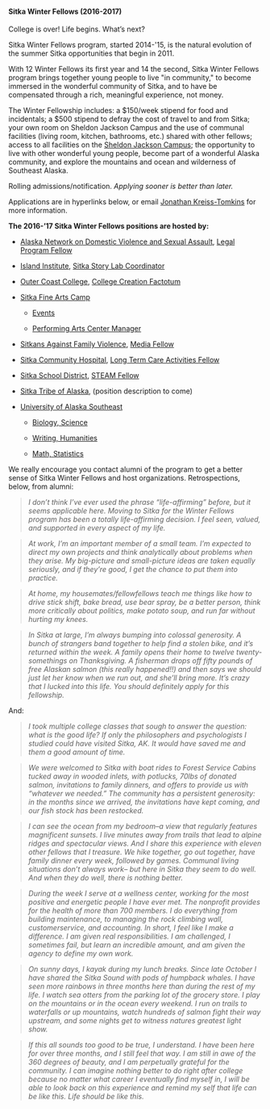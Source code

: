 #### Sitka Winter Fellows (2016-2017)

College is over! Life begins. What’s next?

Sitka Winter Fellows program, started 2014-'15, is the natural evolution of the summer Sitka opportunities that begin in 2011.

With 12 Winter Fellows its first year and 14 the second, Sitka Winter Fellows program brings together young people to live "in community," to become immersed in the wonderful community of Sitka, and to have be compensated through a rich, meaningful experience, not money.

The Winter Fellowship includes: a $150/week stipend for food and incidentals; a $500 stipend to defray the cost of travel to and from Sitka; your own room on Sheldon Jackson Campus and the use of communal facilities (living room, kitchen, bathrooms, etc.) shared with other fellows; access to all facilities on the [Sheldon Jackson Campus](http://fineartscamp.org/facilities/); the opportunity to live with other wonderful young people, become part of a wonderful Alaska community, and explore the mountains and ocean and wilderness of Southeast Alaska.

Rolling admissions/notification. _Applying sooner is better than later._

Applications are in hyperlinks below, or email [Jonathan Kreiss-Tomkins](mailto:jonathan.s.kt@gmail.com) for more information.

**The 2016-’17 Sitka Winter Fellows positions are hosted by:**

- [Alaska Network on Domestic Violence and Sexual Assault](http://www.andvsa.org/), [Legal Program Fellow](https://docs.google.com/document/d/1YxFQ1D46OhkivcsDXQWbNV7wgG6VnpgOwPui7bWb3so/edit?usp=sharing)

- [Island Institute](http://www.iialaska.org/), [Sitka Story Lab Coordinator](https://docs.google.com/document/d/1NES-zkMKsWem1WJ5pXNx312cldHVmsabft5J8Lp3O-c/edit?usp=sharing)

- [Outer Coast College](http://www.outercoast.org/), [College Creation Factotum](https://docs.google.com/document/d/1PaTD3b814nuW6PvmuoFTZATZivGRAMlH71Th1lC-mWQ/edit?usp=sharing)

- [Sitka Fine Arts Camp](http://fineartscamp.org/)

  - [Events](https://docs.google.com/document/d/1LwbURkdgxX5meunD90qX0D18zWkmj3QuxW3nZNfA1N4/edit?usp=sharing)

  - [Performing Arts Center Manager](https://docs.google.com/document/d/10Dgkfk-6_gc5B05buKHQ1Wx-fZNzXmtG7PCXkCUTiio/edit?usp=sharing)

- [Sitkans Against Family Violence](http://www.safv.org/), [Media Fellow](https://docs.google.com/document/d/15X4MY181SAnqumbuEhNbFQH-jnGKFNICeGHjr0KdWcg/edit?usp=sharing)

- [Sitka Community Hospital](http://www.sitkahospital.org/getpage.php?name=index), [Long Term Care Activities Fellow](https://docs.google.com/document/d/1aRBFmyWmoFFdxwRcmJAkR2zHWd5_eBlIGsPHJFt-ZCc/edit?usp=sharing)

- [Sitka School District](http://www.sitkaschools.org/site/default.aspx?PageID=1), [STEAM Fellow](https://docs.google.com/document/d/1tg49pOaPxd98Za9RiXMprqAskvs4Zkxbros934n_RtI/edit?usp=sharing)

- [Sitka Tribe of Alaska](http://www.sitkatribe.org/), (position description to come)

- [University of Alaska Southeast](http://www.uas.alaska.edu/)

  - [Biology, Science](https://docs.google.com/document/d/1D-ISzW2lfJEy0d-_5foIe80lePK2IujeI3xg3EuDtTE/edit?usp=sharing)
  
  - [Writing, Humanities](https://docs.google.com/document/d/1ho6ZsH_pIjZ7axr4y6yGU0SLxu4GuVQPCjPS2VKPy_I/edit?usp=sharing)

  - [Math, Statistics](https://docs.google.com/document/d/14JCgKJJvYVi_PyUePm10bPkCKfdj3lA7tedovj6uHTM/edit?usp=sharing)

We really encourage you contact alumni of the program to get a better sense of Sitka Winter Fellows and host organizations. Retrospections, below, from alumni:



>_I don’t think I’ve ever used the phrase “life-affirming” before, but it seems applicable here. Moving to Sitka for the Winter Fellows program has been a totally life-affirming decision. I feel seen, valued, and supported in every aspect of my life._

>_At work, I’m an important member of a small team. I’m expected to direct my own projects and think analytically about problems when they arise. My big-picture and small-picture ideas are taken equally seriously, and if they’re good, I get the chance to put them into practice._

>_At home, my housemates/fellowfellows teach me things like how to drive stick shift, bake bread, use bear spray, be a better person, think more critically about politics, make potato soup, and run far without hurting my knees._

>_In Sitka at large, I’m always bumping into colossal generosity. A bunch of strangers band together to help find a stolen bike, and it’s returned within the week. A family opens their home to twelve twenty-somethings on Thanksgiving. A fisherman drops off fifty pounds of free Alaskan salmon (this really happened!!) and then says we should just let her know when we run out, and she’ll bring more. It’s crazy that I lucked into this life. You should definitely apply for this fellowship._

And:

>_I took multiple college classes that sough to answer the question: what is the good life? If only the philosophers and psychologists I studied could have visited Sitka, AK. It would have saved me and them a good amount of time._

>_We were welcomed to Sitka with boat rides to Forest Service Cabins tucked away in wooded inlets, with potlucks, 70lbs of donated salmon, invitations to family dinners, and offers to provide us with “whatever we needed.”  The community has a persistent generosity: in the months since we arrived, the invitations have kept coming, and our fish stock has been restocked._

>_I can see the ocean from my bedroom–a view that regularly features magnificent sunsets.  I live minutes away from trails that lead to alpine ridges and spectacular views.  And I share this experience with eleven other fellows that I treasure. We hike together, go out together, have family dinner every week, followed by games. Communal living situations don’t always work– but here in Sitka they seem to do well. And when they do well, there is nothing better._

> _During the week I serve at a wellness center, working for the most positive and energetic people I have ever met.  The nonprofit provides for the health of more than 700 members.  I do everything from building maintenance, to managing the rock climbing wall,  customerservice, and accounting.  In short, I feel like I make a difference.  I am given real responsibilities. I am challenged, I sometimes fail, but learn an incredible amount, and am given the agency to define my own work._

> _On sunny days, I kayak during my lunch breaks. Since late October I have shared the Sitka Sound with pods of humpback whales. I have seen more rainbows in three months here than during the rest of my life.  I watch sea otters from the parking lot of the grocery store. I play on the mountains or in the ocean every weekend. I run on trails to waterfalls or up mountains, watch hundreds of salmon fight their way upstream, and some nights get to witness natures greatest light show._

>_If this all sounds too good to be true, I understand. I have been here for over three months, and I still feel that way. I am still in awe of the 360 degrees of beauty, and I am perpetually grateful for the community. I can imagine nothing better to do right after college because no matter what career I eventually find myself in, I will be able to look back on this experience and remind my self that life can be like this. Life should be like this._
